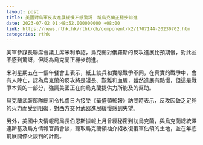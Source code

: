 ```yaml
---
layout: post
title: 美國對烏軍反攻進展緩慢不感驚訝　稱烏克蘭正穩步前進
date: 2023-07-02 01:48:52.000000000 +08:00
link: https://news.rthk.hk/rthk/ch/component/k2/1707144-20230702.htm
categories: rthk
---
```


美軍參謀長聯席會議主席米利承認，烏克蘭對俄羅斯的反攻進展比預期慢，對此並不感到驚訝，但認為烏克蘭正穩步前進。

米利星期五在一個午餐會上表示，紙上談兵和實際戰爭不同，在真實的戰爭中，會有人陣亡，認為烏克蘭的反攻將是漫長、艱難和血腥，雖然進展有點慢，但這是戰爭本質的一部分，強調美國正在向烏克蘭提供力所能及的幫助。

烏克蘭武裝部隊總司令扎盧日內接受《華盛頓郵報》訪問時表示，反攻因缺乏足夠的火力而受到阻礙，對西方交付武器進展緩慢感到失望。

另外，美國中央情報局局長伯恩斯據報上月曾經秘密到訪烏克蘭，與烏克蘭總統澤連斯基及烏方情報官員會談，聽取烏克蘭領袖介紹收復俄軍佔領的土地，並在年底前展開停火談判的計劃。
